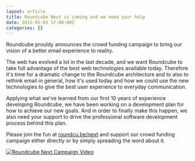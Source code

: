 ```yaml
---
layout: article
title: Roundcube Next is coming and we need your help
date: 2015-05-03 17:00:00Z
categories: []
---
```

Roundcube prouldy announces the crowd funding campaign to
bring our vision of a better email experience to reality.

The web has evolved a lot in the last decade, and we want Roundcube
to take full advantage of the best web technologies available today.
Therefore it's time for a dramatic change to the Roundcube architecture
and to also to rethink email in general, how it's used today and how we
could use the new technologies to give the best user experience to
everyday communication.

Applying what we've learned from our first 10 years of experience developing
Roundcube, we have been working on a development plan for how to achieve our
new goals. And in order to finally make this happen, we also need your support
to drive the professional software development process behind this plan.

Please join the fun at [roundcu.be/next](http://igg.me/at/roundcubenext) and support our
crowd funding campaign either directly or by simply spreading the word about it.

[![Roundcube Next Campaign Video](//img.youtube.com/vi/m8J8Ec-uzSg/0.jpg)](http://www.youtube.com/watch?v=m8J8Ec-uzSg)



